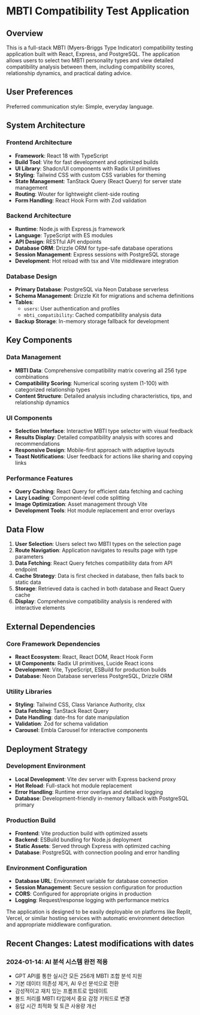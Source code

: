 # MBTI Compatibility Test Application

## Overview

This is a full-stack MBTI (Myers-Briggs Type Indicator) compatibility testing application built with React, Express, and PostgreSQL. The application allows users to select two MBTI personality types and view detailed compatibility analysis between them, including compatibility scores, relationship dynamics, and practical dating advice.

## User Preferences

Preferred communication style: Simple, everyday language.

## System Architecture

### Frontend Architecture
- **Framework**: React 18 with TypeScript
- **Build Tool**: Vite for fast development and optimized builds
- **UI Library**: Shadcn/UI components with Radix UI primitives
- **Styling**: Tailwind CSS with custom CSS variables for theming
- **State Management**: TanStack Query (React Query) for server state management
- **Routing**: Wouter for lightweight client-side routing
- **Form Handling**: React Hook Form with Zod validation

### Backend Architecture
- **Runtime**: Node.js with Express.js framework
- **Language**: TypeScript with ES modules
- **API Design**: RESTful API endpoints
- **Database ORM**: Drizzle ORM for type-safe database operations
- **Session Management**: Express sessions with PostgreSQL storage
- **Development**: Hot reload with tsx and Vite middleware integration

### Database Design
- **Primary Database**: PostgreSQL via Neon Database serverless
- **Schema Management**: Drizzle Kit for migrations and schema definitions
- **Tables**:
  - `users`: User authentication and profiles
  - `mbti_compatibility`: Cached compatibility analysis data
- **Backup Storage**: In-memory storage fallback for development

## Key Components

### Data Management
- **MBTI Data**: Comprehensive compatibility matrix covering all 256 type combinations
- **Compatibility Scoring**: Numerical scoring system (1-100) with categorized relationship types
- **Content Structure**: Detailed analysis including characteristics, tips, and relationship dynamics

### UI Components
- **Selection Interface**: Interactive MBTI type selector with visual feedback
- **Results Display**: Detailed compatibility analysis with scores and recommendations
- **Responsive Design**: Mobile-first approach with adaptive layouts
- **Toast Notifications**: User feedback for actions like sharing and copying links

### Performance Features
- **Query Caching**: React Query for efficient data fetching and caching
- **Lazy Loading**: Component-level code splitting
- **Image Optimization**: Asset management through Vite
- **Development Tools**: Hot module replacement and error overlays

## Data Flow

1. **User Selection**: Users select two MBTI types on the selection page
2. **Route Navigation**: Application navigates to results page with type parameters
3. **Data Fetching**: React Query fetches compatibility data from API endpoint
4. **Cache Strategy**: Data is first checked in database, then falls back to static data
5. **Storage**: Retrieved data is cached in both database and React Query cache
6. **Display**: Comprehensive compatibility analysis is rendered with interactive elements

## External Dependencies

### Core Framework Dependencies
- **React Ecosystem**: React, React DOM, React Hook Form
- **UI Components**: Radix UI primitives, Lucide React icons
- **Development**: Vite, TypeScript, ESBuild for production builds
- **Database**: Neon Database serverless PostgreSQL, Drizzle ORM

### Utility Libraries
- **Styling**: Tailwind CSS, Class Variance Authority, clsx
- **Data Fetching**: TanStack React Query
- **Date Handling**: date-fns for date manipulation
- **Validation**: Zod for schema validation
- **Carousel**: Embla Carousel for interactive components

## Deployment Strategy

### Development Environment
- **Local Development**: Vite dev server with Express backend proxy
- **Hot Reload**: Full-stack hot module replacement
- **Error Handling**: Runtime error overlays and detailed logging
- **Database**: Development-friendly in-memory fallback with PostgreSQL primary

### Production Build
- **Frontend**: Vite production build with optimized assets
- **Backend**: ESBuild bundling for Node.js deployment
- **Static Assets**: Served through Express with optimized caching
- **Database**: PostgreSQL with connection pooling and error handling

### Environment Configuration
- **Database URL**: Environment variable for database connection
- **Session Management**: Secure session configuration for production
- **CORS**: Configured for appropriate origins in production
- **Logging**: Request/response logging with performance metrics

The application is designed to be easily deployable on platforms like Replit, Vercel, or similar hosting services with automatic environment detection and appropriate middleware configuration.

## Recent Changes: Latest modifications with dates

### 2024-01-14: AI 분석 시스템 완전 적용
- GPT API를 통한 실시간 모든 256개 MBTI 조합 분석 지원
- 기본 데이터 의존성 제거, AI 우선 분석으로 전환  
- 감성적이고 재치 있는 프롬프트로 업데이트
- 볼드 처리를 MBTI 타입에서 중요 감정 키워드로 변경
- 응답 시간 최적화 및 토큰 사용량 개선